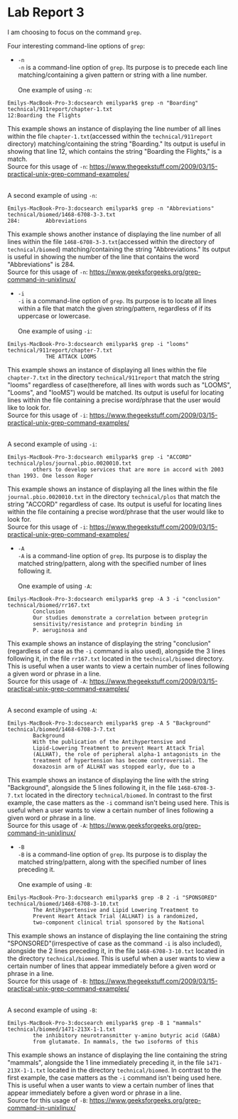 # Lab Report 3

I am choosing to focus on the command `grep`.

Four interesting command-line options of `grep`:

* `-n`
<br>`-n` is a command-line option of `grep`. Its purpose is to precede each line matching/containing a given pattern or string with a line number.</br>
<br>One example of using `-n`:</br>
```
Emilys-MacBook-Pro-3:docsearch emilypark$ grep -n "Boarding" technical/911report/chapter-1.txt
12:Boarding the Flights
```

This example shows an instance of displaying the line number of all lines within the file `chapter-1.txt`(accessed within the `technical/911report` directory) matching/containing the string "Boarding." Its output is useful in showing that line 12, which contains the string "Boarding the Flights," is a match.
<br>Source for this usage of `-n`: https://www.thegeekstuff.com/2009/03/15-practical-unix-grep-command-examples/</br>

<br>A second example of using `-n`:</br>
```
Emilys-MacBook-Pro-3:docsearch emilypark$ grep -n "Abbreviations" technical/biomed/1468-6708-3-3.txt
284:        Abbreviations
```
This example shows another instance of displaying the line number of all lines within the file `1468-6708-3-3.txt`(accessed within the directory of `technical/biomed`) matching/containing the string "Abbreviations." Its output is useful in showing the number of the line that contains the word "Abbreviations" is 284.
<br>Source for this usage of `-n`: https://www.geeksforgeeks.org/grep-command-in-unixlinux/</br>

* `-i`
<br>`-i` is a command-line option of `grep`. Its purpose is to locate all lines within a file that match the given string/pattern, regardless of if its uppercase or lowercase.</br>
<br>One example of using `-i`:</br>
```
Emilys-MacBook-Pro-3:docsearch emilypark$ grep -i "looms" technical/911report/chapter-7.txt
            THE ATTACK LOOMS
```
This example shows an instance of displaying all lines within the file `chapter-7.txt` in the directory `technical/911report` that match
the string "looms" regardless of case(therefore, all lines with words such as "LOOMS", "Looms", and "looMS") would be matched. Its output is useful for locating lines within the file containing a precise word/phrase that the user would like to look for.
<br>Source for this usage of `-i`: https://www.thegeekstuff.com/2009/03/15-practical-unix-grep-command-examples/</br>

<br>A second example of using `-i`:</br>
```
Emilys-MacBook-Pro-3:docsearch emilypark$ grep -i "ACCORD" technical/plos/journal.pbio.0020010.txt
        others to develop services that are more in accord with 2003 than 1993. One lesson Roger
```
This example shows an instance of displaying all the lines within the file `journal.pbio.0020010.txt` in the directory `technical/plos` that match the string "ACCORD" regardless of case. Its output is useful for locating lines within the file containing a precise word/phrase that the user would like to look for.
<br>Source for this usage of `-i`: https://www.thegeekstuff.com/2009/03/15-practical-unix-grep-command-examples/</br>

* `-A`
<br>`-A` is a command-line option of `grep`. Its purpose is to display the matched string/pattern, along with the specified number of lines following it.</br>
<br>One example of using `-A`:</br>
```
Emilys-MacBook-Pro-3:docsearch emilypark$ grep -A 3 -i "conclusion" technical/biomed/rr167.txt
        Conclusion
        Our studies demonstrate a correlation between protegrin
        sensitivity/resistance and protegrin binding in 
        P. aeruginosa and 
```
This example shows an instance of displaying the string "conclusion"(regardless of case as the `-i` command is also used), alongside the 3 lines following it, in the file `rr167.txt` located in the `technical/biomed` directory. This is useful when a user wants to view a certain number of lines following a given word or phrase in a line.
<br>Source for this usage of `-A`: https://www.thegeekstuff.com/2009/03/15-practical-unix-grep-command-examples/</br>

<br>A second example of using `-A`:</br>
```
Emilys-MacBook-Pro-3:docsearch emilypark$ grep -A 5 "Background" technical/biomed/1468-6708-3-7.txt
        Background
        With the publication of the Antihypertensive and
        Lipid-Lowering Treatment to prevent Heart Attack Trial
        (ALLHAT), the role of peripheral alpha-1 antagonists in the
        treatment of hypertension has become controversial. The
        doxazosin arm of ALLHAT was stopped early, due to a
```
This example shows an instance of displaying the line with the string "Background", alongside the 5 lines following it, in the file `1468-6708-3-7.txt` located in the directory `technical/biomed`. In contrast to the first example, the case matters as the `-i` command isn't being used here. This is useful when a user wants to view a certain number of lines following a given word or phrase in a line.
<br>Source for this usage of `-A`: https://www.geeksforgeeks.org/grep-command-in-unixlinux/</br>

* `-B`
<br>`-B` is a command-line option of `grep`. Its purpose is to display the matched string/pattern, along with the specified number of lines preceding it.</br>
<br>One example of using `-B`:</br>
```
Emilys-MacBook-Pro-3:docsearch emilypark$ grep -B 2 -i "SPONSORED" technical/biomed/1468-6708-3-10.txt
        The Antihypertensive and Lipid Lowering Treatment to
        Prevent Heart Attack Trial (ALLHAT) is a randomized,
        two-component clinical trial sponsored by the National
```
This example shows an instance of displaying the line containing the string "SPONSORED"(irrespective of case as the command `-i` is also included), alongside the 2 lines preceding it, in the file `1468-6708-3-10.txt` located in the directory `technical/biomed`.  This is useful when a user wants to view a certain number of lines that appear immediately before a given word or phrase in a line.
<br>Source for this usage of `-B`: https://www.thegeekstuff.com/2009/03/15-practical-unix-grep-command-examples/</br>

<br>A second example of using `-B`:</br>
```
Emilys-MacBook-Pro-3:docsearch emilypark$ grep -B 1 "mammals" technical/biomed/1471-213X-1-1.txt
        the inhibitory neurotransmitter γ-amino butyric acid (GABA)
        from glutamate. In mammals, the two isoforms of this
```
This example shows an instance of displaying the line containing the string "mammals", alongside the 1 line immediately preceding it, in the file `1471-213X-1-1.txt` located in the directory `technical/biomed`. In contrast to the first example, the case matters as the `-i` command isn't being used here. This is useful when a user wants to view a certain number of lines that appear immediately before a given word or phrase in a line.
<br>Source for this usage of `-B`: https://www.geeksforgeeks.org/grep-command-in-unixlinux/</br>
